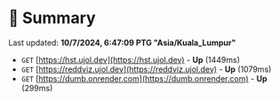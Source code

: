 # 📖 Summary
Last updated: **10/7/2024, 6:47:09 PTG "Asia/Kuala_Lumpur"**

- `GET` [https://hst.ujol.dev](https://hst.ujol.dev) - **Up** (1449ms)
- `GET` [https://reddviz.ujol.dev](https://reddviz.ujol.dev) - **Up** (1079ms)
- `GET` [https://dumb.onrender.com](https://dumb.onrender.com) - **Up** (299ms)
